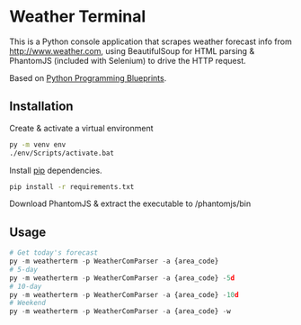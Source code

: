 # Weather Terminal

This is a Python console application that scrapes weather forecast info from http://www.weather.com, using BeautifulSoup for HTML parsing & PhantomJS (included with Selenium) to drive the HTTP request.

Based on [Python Programming Blueprints](https://www.packtpub.com/application-development/python-programming-blueprints).

## Installation

Create & activate a virtual environment
```bash
py -m venv env
./env/Scripts/activate.bat
```

Install [pip](https://pip.pypa.io/en/stable/) dependencies.
```bash
pip install -r requirements.txt
```

Download PhantomJS & extract the executable to /phantomjs/bin

## Usage

```python
# Get today's forecast
py -m weatherterm -p WeatherComParser -a {area_code} 
# 5-day
py -m weatherterm -p WeatherComParser -a {area_code} -5d
# 10-day
py -m weatherterm -p WeatherComParser -a {area_code} -10d
# Weekend
py -m weatherterm -p WeatherComParser -a {area_code} -w
```
